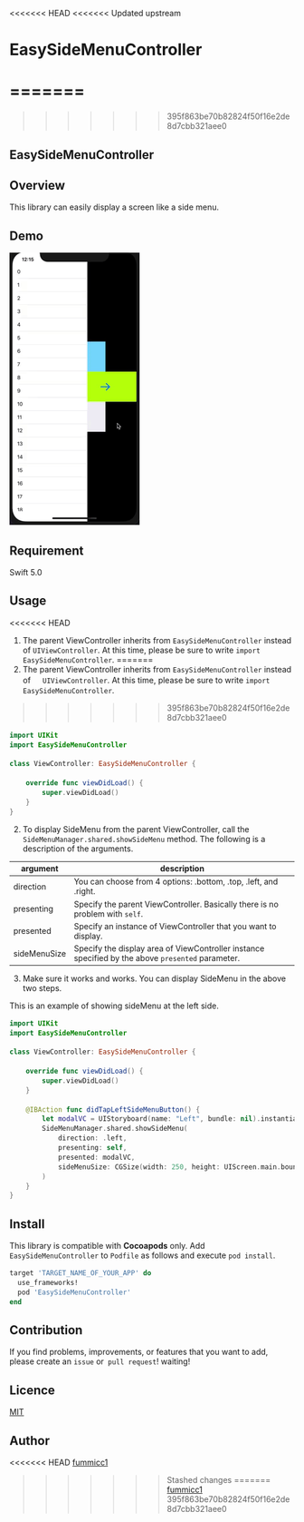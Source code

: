 <<<<<<< HEAD
<<<<<<< Updated upstream
# EasySideMenuController
=======
=======
>>>>>>> 395f863be70b82824f50f16e2de8d7cbb321aee0
## **EasySideMenuController**

## Overview
This library can easily display a screen like a side menu.

## Demo
![Demo](Assets/easySideMenuController_gif.gif)

## Requirement
Swift 5.0

## Usage
<<<<<<< HEAD
1. The parent ViewController inherits from `EasySideMenuController` instead of `UIViewController`. At this time, please be sure to write `import EasySideMenuController`.
=======
1. The parent ViewController inherits from `EasySideMenuController` instead of　` UIViewController`. At this time, please be sure to write `import EasySideMenuController`.
>>>>>>> 395f863be70b82824f50f16e2de8d7cbb321aee0

```swift
import UIKit
import EasySideMenuController

class ViewController: EasySideMenuController {

    override func viewDidLoad() {
        super.viewDidLoad()
    }
}
```

2. To display SideMenu from the parent ViewController, call the `SideMenuManager.shared.showSideMenu` method.
The following is a description of the arguments.

|argument|description|
|---|---|
|direction| You can choose from 4 options: .bottom, .top, .left, and .right.|
|presenting| Specify the parent ViewController. Basically there is no problem with `self`.|
|presented| Specify an instance of ViewController that you want to display.|
|sideMenuSize| Specify the display area of ​​ViewController instance specified by the above `presented` parameter.|

3. Make sure it works and works. You can display SideMenu in the above two steps.

This is an example of showing sideMenu at the left side.

```swift
import UIKit
import EasySideMenuController

class ViewController: EasySideMenuController {
    
    override func viewDidLoad() {
        super.viewDidLoad()
    }

    @IBAction func didTapLeftSideMenuButton() {
        let modalVC = UIStoryboard(name: "Left", bundle: nil).instantiateInitialViewController() as! LeftModalViewController
        SideMenuManager.shared.showSideMenu(
            direction: .left,
            presenting: self,
            presented: modalVC,
            sideMenuSize: CGSize(width: 250, height: UIScreen.main.bounds.height)
        )
    }
}
```

## Install
This library is compatible with **Cocoapods** only. Add `EasySideMenuController` to `Podfile` as follows and execute `pod install`.

```ruby
target 'TARGET_NAME_OF_YOUR_APP' do
  use_frameworks!
  pod 'EasySideMenuController'
end
```




## Contribution
If you find problems, improvements, or features that you want to add, please create an `issue` or` pull request`! waiting!

## Licence
[MIT](https://github.com/fummicc1/EasySideMenuController/blob/master/LICENSE)

## Author
<<<<<<< HEAD
[fummicc1](https://github.com/fummicc1)
>>>>>>> Stashed changes
=======
[fummicc1](https://github.com/fummicc1)
>>>>>>> 395f863be70b82824f50f16e2de8d7cbb321aee0
